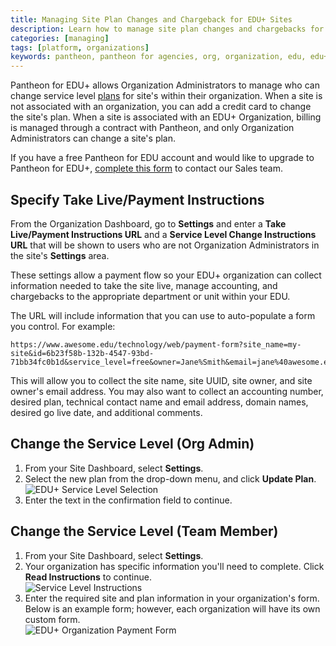 ```yaml
---
title: Managing Site Plan Changes and Chargeback for EDU+ Sites
description: Learn how to manage site plan changes and chargebacks for EDU+ sites.
categories: [managing]
tags: [platform, organizations]
keywords: pantheon, pantheon for agencies, org, organization, edu, edu+
---
```

Pantheon for EDU+ allows Organization Administrators to manage who can change service level [plans](https://pantheon.io/pricing) for site's within their organization. When a site is not associated with an organization, you can add a credit card to change the site's plan. When a site is associated with an EDU+ Organization, billing is managed through a contract with Pantheon, and only Organization Administrators can change a site's plan.

If you have a free Pantheon for EDU account and would like to upgrade to Pantheon for EDU+, [complete this form](https://pantheon.io/pantheon-edu-plus) to contact our Sales team. 

## Specify Take Live/Payment Instructions
From the Organization Dashboard, go to **Settings** and enter a **Take Live/Payment Instructions URL** and a **Service Level Change Instructions URL** that will be shown to users who are not Organization Administrators in the site's **Settings** area.

These settings allow a payment flow so your EDU+ organization can collect information needed to take the site live, manage accounting, and chargebacks to the appropriate department or unit within your EDU.

The URL will include information that you can use to auto-populate a form you control. For example:
```nohighlight
https://www.awesome.edu/technology/web/payment-form?site_name=my-site&id=6b23f58b-132b-4547-93bd-71bb34fc0b1d&service_level=free&owner=Jane%Smith&email=jane%40awesome.edu
```

This will allow you to collect the site name, site UUID, site owner, and site owner's email address. You may also want to collect an accounting number, desired plan, technical contact name and email address, domain names, desired go live date, and additional comments.


## Change the Service Level (Org Admin)

1. From your Site Dashboard, select **Settings**.
2. Select the new plan from the drop-down menu, and click **Update Plan**.
![EDU+ Service Level Selection](/docs/assets/images/edu-site-selector.png)
3. Enter the text in the confirmation field to continue.

## Change the Service Level (Team Member)
1. From your Site Dashboard, select **Settings**.
2. Your organization has specific information you'll need to complete. Click **Read Instructions** to continue.  
![Service Level Instructions](/docs/assets/images/edu-read-instructions.png)
3. Enter the required site and plan information in your organization's form. Below is an example form; however, each organization will have its own custom form.   
![EDU+ Organization Payment Form](/docs/assets/images/edu-payment-form.png)
